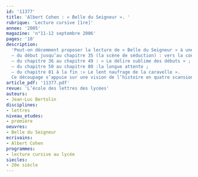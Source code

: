 ```yaml
---
id: '11377'
title: 'Albert Cohen : « Belle du Seigneur ». '
rubrique: 'Lecture cursive [1re]'
annee: '2005'
magazine: 'n°11-12 septembre 2006'
pages: '10'
description: 
  'Peut-on décemment proposer la lecture de « Belle du Seigneur » à une classe de lycée ? Pourquoi ne pas l’envisager comme une lecture cursive sur l’année ? Cette lecture cursive peut s’appuyer sur un découpage permettant des pauses, des mises en commun en classe. Pour de bons lecteurs, cet article propose le découpage suivant :
  – du début jusqu’au chapitre 35 (la scène de séduction) : vers la conquête amoureuse ;
  – du chapitre 36 au chapitre 49 : « Le délire sublime des débuts » ;
  – du chapitre 50 au chapitre 80 :la longue attente ;
  – du chapitre 81 à la fin :« Le lent naufrage de la caravelle ».
  Ce découpage s’appuie sur une vision de l’histoire en quatre scansions majeures de longueur inégale. Dans tous les cas, le découpage gagnerait à montrer que la progression du roman s’apparente à la structure de la tragédie classique : exposition-nœud et dégradation-dénouement. Deux parcours de lecture sont proposés à travers le prisme de la dérision, omniprésente dans « Belle du Seigneur » : la caricature de l’amour-passion, puis la description des milieux officiels.'
article_pdf: '11377.pdf'
revue: 'L’école des lettres des lycées'
auteurs:
- Jean-Luc Bertolin
disciplines:
- lettres
niveau_etudes:
- première
oeuvres:
- Belle du Seigneur
ecrivains:
- Albert Cohen
programmes:
- lecture cursive au lycée
siecles:
- 20e siècle
---
```


